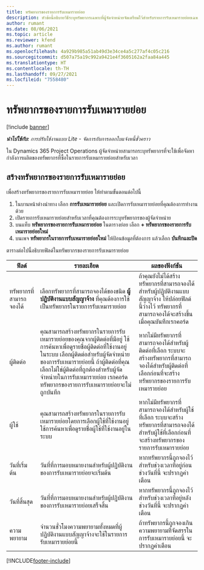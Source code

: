 ```yaml
---
title: ทรัพยากรของรายการรับเหมารายย่อย
description: หัวข้อนี้อธิบายวิธีระบุทรัพยากรเฉพาะที่ผู้จัดจำหน่ายจัดเตรียมไว้สำหรับรายการรับเหมารายย่อยเฉพาะในช่วงเวลาหนึ่ง
author: rumant
ms.date: 08/06/2021
ms.topic: article
ms.reviewer: kfend
ms.author: rumant
ms.openlocfilehash: 4a929b985a51ab49d3e34ce4a5c277af4c05c216
ms.sourcegitcommit: d507a75a19c992a9421e4f3605162a2faa84a445
ms.translationtype: HT
ms.contentlocale: th-TH
ms.lasthandoff: 09/27/2021
ms.locfileid: "7558480"
---
```

# <a name="subcontract-line-resources"></a>ทรัพยากรของรายการรับเหมารายย่อย

[!include [banner](../../includes/dataverse-preview.md)]

_**นำไปใช้กับ:** การปรับใช้งานแบบ Lite - จัดการกับการออกใบแจ้งหนี้ชั่วคราว_

ใน Dynamics 365 Project Operations ผู้จัดจำหน่ายสามารถระบุทรัพยากรที่จะใช้เพื่อจัดหากำลังการผลิตของทรัพยากรที่ซื้อในรายการรับเหมารายย่อยสำหรับเวลา

## <a name="create-subcontract-line-resources"></a>สร้างทรัพยากรของรายการรับเหมารายย่อย

เพื่อสร้างทรัพยากรของรายการรับเหมารายย่อย ให้ทำตามขั้นตอนต่อไปนี้

1. ในบานหน้าต่างนำทาง เลือก **การรับเหมารายย่อย** และเปิดการรับเหมารายย่อยที่คุณต้องการทำงานด้วย
2. เปิดรายการรับเหมารายย่อยสำหรับเวลาที่คุณต้องการระบุทรัพยากรของผู้จัดจำหน่าย
3. บนแท็บ **ทรัพยากรของรายการรับเหมารายย่อย** ในตารางย่อย เลือก **+ ทรัพยากรของรายการรับเหมารายย่อยใหม่**
4. บนเพจ **ทรัพยากรในรายการรับเหมารายย่อยใหม่** ให้ป้อนข้อมูลที่ต้องการ แล้วเลือก **บันทึกและปิด**

ตารางต่อไปนี้อธิบายฟิลด์ในทรัพยากรของรายการรับเหมารายย่อย

| ฟิลด์ | รายละเอียด | ผลของฟังก์ชัน |
| ----- | ----------- | ----------------- |
| ทรัพยากรที่สามารถจองได้ | เลือกทรัพยากรที่สามารถจองได้ของชนิด **ผู้ปฏิบัติงานแบบสัญญาจ้าง** ที่คุณต้องการใช้เป็นทรัพยากรในรายการรับเหมารายย่อย| ถ้าคุณยังไม่ได้สร้างทรัพยากรที่สามารถจองได้สำหรับผู้ปฏิบัติงานแบบสัญญาจ้าง ให้ปล่อยฟิลด์นี้ว่างไว้ ทรัพยากรที่สามารถจองได้จะสร้างขึ้นเมื่อคุณบันทึกเรกคอร์ด  |
| ผู้ติดต่อ | คุณสามารถสร้างทรัพยากรในรายการรับเหมารายย่อยของคุณจากผู้ติดต่อที่มีอยู่ ใช้การค้นหาเพื่อดูรายชื่อผู้ติดต่อที่ใช้งานอยู่ในระบบ เลือกผู้ติดต่อสำหรับผู้จัดจำหน่ายของการรับเหมารายย่อยนี้ ถ้าผู้ติดต่อที่คุณเลือกไม่ใช่ผู้ติดต่อที่ถูกต้องสำหรับผู้จัดจำหน่ายในการรับเหมารายย่อย เรกคอร์ดทรัพยากรของรายการรับเหมารายย่อยจะไม่ถูกบันทึก| หากไม่มีทรัพยากรที่สามารถจองได้สำหรับผู้ติดต่อที่เลือก ระบบจะสร้างทรัพยากรที่สามารถจองได้สำหรับผู้ติดต่อที่เลือกก่อนที่จะสร้างทรัพยากรของรายการรับเหมารายย่อย |
| ผู้ใช้ | คุณสามารถสร้างทรัพยากรในรายการรับเหมารายย่อยโดยการเลือกผู้ใช้ที่ใช้งานอยู่ ใช้การค้นหาเพื่อดูรายชื่อผู้ใช้ที่ใช้งานอยู่ในระบบ| หากไม่มีทรัพยากรที่สามารถจองได้สำหรับผู้ใช้ที่เลือก ระบบจะสร้างทรัพยากรที่สามารถจองได้สำหรับผู้ใช้ที่เลือกก่อนที่จะสร้างทรัพยากรของรายการรับเหมารายย่อย |
| วันที่เริ่มต้น | วันที่ที่การมอบหมายงานสำหรับผู้ปฏิบัติงานของการรับเหมารายย่อยจะเริ่มต้น| หากทรัพยากรนี้ถูกจองไว้สำหรับช่วงเวลาที่อยู่ก่อนช่วงวันที่นี้ จะปรากฏคำเตือน |
| วันที่สิ้นสุด | วันที่ที่การมอบหมายงานสำหรับผู้ปฏิบัติงานของการรับเหมารายย่อยเสร็จสิ้น| หากทรัพยากรนี้ถูกจองไว้สำหรับช่วงเวลาที่อยู่หลังช่วงวันที่นี้ จะปรากฏคำเตือน |
| ความพยายาม | จำนวนชั่วโมงความพยายามทั้งหมดที่ผู้ปฏิบัติงานแบบสัญญาจ้างจะใช้ในรายการรับเหมารายย่อยนี้| ถ้าทรัพยากรนี้ถูกจองเกินความพยายามที่จัดสรรในการรับเหมารายย่อยนี้ จะปรากฏคำเตือน |


[!INCLUDE[footer-include](../../includes/footer-banner.md)]
